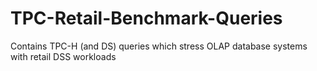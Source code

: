 # TPC-Retail-Benchmark-Queries
Contains TPC-H (and DS) queries which stress OLAP database systems with retail DSS workloads
